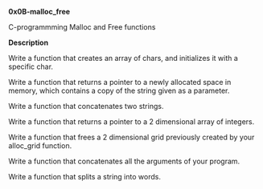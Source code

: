 **0x0B-malloc_free**

C-programmming Malloc and Free functions

**Description**

Write a function that creates an array of chars, and initializes it with a specific char.

Write a function that returns a pointer to a newly allocated space in memory, which contains a copy of the string given as a parameter.

Write a function that concatenates two strings.

Write a function that returns a pointer to a 2 dimensional array of integers.

Write a function that frees a 2 dimensional grid previously created by your alloc_grid function.

Write a function that concatenates all the arguments of your program.

Write a function that splits a string into words.
